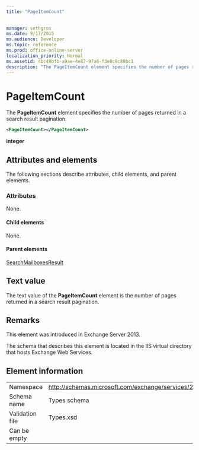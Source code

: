 ```yaml
---
title: "PageItemCount"
 
 
manager: sethgros
ms.date: 9/17/2015
ms.audience: Developer
ms.topic: reference
ms.prod: office-online-server
localization_priority: Normal
ms.assetid: 4bc48bfb-a9ae-4e87-97a6-f3e0c9c89bc1
description: "The PageItemCount element specifies the number of pages returned in a search result pagination."
---
```


# PageItemCount

The **PageItemCount** element specifies the number of pages returned in a search result pagination. 
  
```XML
<PageItemCount></PageItemCount>
```

 **integer**
## Attributes and elements

The following sections describe attributes, child elements, and parent elements.
  
### Attributes

None.
  
#### Child elements

None.
  
#### Parent elements

[SearchMailboxesResult](searchmailboxesresult.md)
  
## Text value

The text value of the **PageItemCount** element is the number of pages returned in a search result pagination. 
  
## Remarks

This element was introduced in Exchange Server 2013.
  
The schema that describes this element is located in the IIS virtual directory that hosts Exchange Web Services.
  
## Element information

|||
|:-----|:-----|
|Namespace  <br/> |http://schemas.microsoft.com/exchange/services/2006/types  <br/> |
|Schema name  <br/> |Types schema  <br/> |
|Validation file  <br/> |Types.xsd  <br/> |
|Can be empty  <br/> ||
   

